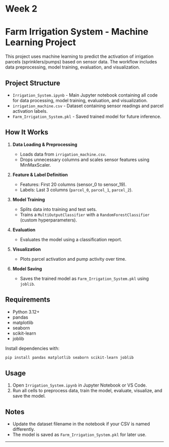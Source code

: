 # Week 2
# Farm Irrigation System - Machine Learning Project

This project uses machine learning to predict the activation of irrigation parcels (sprinklers/pumps) based on sensor data. The workflow includes data preprocessing, model training, evaluation, and visualization.

## Project Structure

- `Irrigation_System.ipynb` - Main Jupyter notebook containing all code for data processing, model training, evaluation, and visualization.
- `irrigation_machine.csv` - Dataset containing sensor readings and parcel activation labels.
- `Farm_Irrigation_System.pkl` - Saved trained model for future inference.

## How It Works

1. **Data Loading & Preprocessing**
   - Loads data from `irrigation_machine.csv`.
   - Drops unnecessary columns and scales sensor features using MinMaxScaler.

2. **Feature & Label Definition**
   - Features: First 20 columns (sensor_0 to sensor_19).
   - Labels: Last 3 columns (`parcel_0`, `parcel_1`, `parcel_2`).

3. **Model Training**
   - Splits data into training and test sets.
   - Trains a `MultiOutputClassifier` with a `RandomForestClassifier` (custom hyperparameters).

4. **Evaluation**
   - Evaluates the model using a classification report.

5. **Visualization**
   - Plots parcel activation and pump activity over time.

6. **Model Saving**
   - Saves the trained model as `Farm_Irrigation_System.pkl` using `joblib`.

## Requirements

- Python 3.12+
- pandas
- matplotlib
- seaborn
- scikit-learn
- joblib

Install dependencies with:
```sh
pip install pandas matplotlib seaborn scikit-learn joblib
```

## Usage

1. Open `Irrigation_System.ipynb` in Jupyter Notebook or VS Code.
2. Run all cells to preprocess data, train the model, evaluate, visualize, and save the model.

## Notes

- Update the dataset filename in the notebook if your CSV is named differently.
- The model is saved as `Farm_Irrigation_System.pkl` for later use.

---